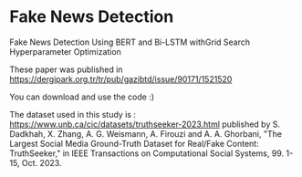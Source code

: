 # Fake News Detection
Fake News Detection Using BERT and Bi-LSTM withGrid Search Hyperparameter Optimization

These paper was published in https://dergipark.org.tr/tr/pub/gazibtd/issue/90171/1521520

You can download and use the code :)


The dataset used in this study is : https://www.unb.ca/cic/datasets/truthseeker-2023.html
published by S. Dadkhah, X. Zhang, A. G. Weismann, A. Firouzi and A. A. Ghorbani, "The Largest Social Media Ground-Truth Dataset for Real/Fake Content: TruthSeeker," in IEEE Transactions on Computational Social Systems, 99. 1-15, Oct. 2023.
